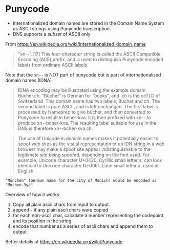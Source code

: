 # Punycode

* Internationalized domain names are stored in the Domain Name System as ASCII
  strings using Punycode transcription.
* DNS supports a _subset_ of ASCII only

From https://en.wikipedia.org/wiki/Internationalized_domain_name

 > "xn--".[17] This four-character string is called the ASCII Compatible
 > Encoding (ACE) prefix, and is used to distinguish Punycode encoded labels
 > from ordinary ASCII labels.

 Note that the `xn--` is NOT part of punycode but is part of internationalized domain names (IDNA)

 > IDNA encoding may be illustrated using the example domain Bücher.ch.
 > “Bücher” is German for “books”, and .ch is the ccTLD of Switzerland. This
 > domain name has two labels, Bücher and ch. The second label is pure ASCII,
 > and is left unchanged. The first label is processed by Nameprep to give
 > bücher, and then converted to Punycode to result in bcher-kva. It is then
 > prefixed with xn-- to produce xn--bcher-kva. The resulting label suitable
 > for use in the DNS is therefore xn--bcher-kva.ch.

> The use of Unicode in domain names makes it potentially easier to spoof web
> sites as the visual representation of an IDN string in a web browser may make
> a spoof site appear indistinguishable to the legitimate site being spoofed,
> depending on the font used. For example, Unicode character U+0430, Cyrillic
> small letter a, can look identical to Unicode character U+0061, Latin small
> letter a, used in English.


    "München" (German name for the city of Munich) would be encoded as "Mnchen-3ya"

Overview of how it works

1. Copy all plain ascii chars from input to output.
1. append `-` if any plain ascii chars were copied
1. for each non-ascii char, calculate a number representing the codepoint and its position in the string
1. encode that number as a series of ascii chars and append them to output

Better details at https://en.wikipedia.org/wiki/Punycode

